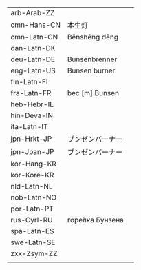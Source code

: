 | | | |
|-|-|-|
| arb-Arab-ZZ |  |  |
| cmn-Hans-CN | 本生灯 |  |
| cmn-Latn-CN | Běnshēng dēng |  |
| dan-Latn-DK |  |  |
| deu-Latn-DE | Bunsenbrenner |  |
| eng-Latn-US | Bunsen burner |  |
| fin-Latn-FI |  |  |
| fra-Latn-FR | bec [m] Bunsen |  |
| heb-Hebr-IL |  |  |
| hin-Deva-IN |  |  |
| ita-Latn-IT |  |  |
| jpn-Hrkt-JP | ブンゼンバーナー |  |
| jpn-Jpan-JP | ブンゼンバーナー |  |
| kor-Hang-KR |  |  |
| kor-Kore-KR |  |  |
| nld-Latn-NL |  |  |
| nob-Latn-NO |  |  |
| por-Latn-PT |  |  |
| rus-Cyrl-RU | горе́лка Бунзена |  |
| spa-Latn-ES |  |  |
| swe-Latn-SE |  |  |
| zxx-Zsym-ZZ |  |  |
|  |  |  |
